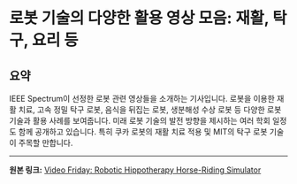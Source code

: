 # 로봇 기술의 다양한 활용 영상 모음: 재활, 탁구, 요리 등

## 요약
IEEE Spectrum이 선정한 로봇 관련 영상들을 소개하는 기사입니다.  로봇을 이용한 재활 치료, 고속 정밀 탁구 로봇, 음식을 뒤집는 로봇, 생분해성 수상 로봇 등 다양한 로봇 기술과 활용 사례를 보여줍니다.  미래 로봇 기술의 발전 방향을 제시하는 여러 학회 일정도 함께 공개하고 있습니다.  특히 쿠카 로봇의 재활 치료 적용 및 MIT의 탁구 로봇 기술이 주목할 만합니다.

---

**원본 링크:** [Video Friday: Robotic Hippotherapy Horse-Riding Simulator](https://spectrum.ieee.org/video-friday-rehabilitation-robot)
